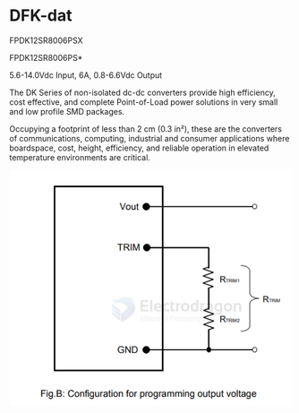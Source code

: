 
# DFK-dat

FPDK12SR8006PSX

FPDK12SR8006PS*

5.6-14.0Vdc Input, 6A, 0.8-6.6Vdc Output

The DK Series of non-isolated dc-dc converters provide high efficiency, cost effective, and complete Point-of-Load power solutions in very small and low profile SMD packages. 

Occupying a footprint of less than 2 cm (0.3 in²), these are the converters of communications, computing, industrial and consumer applications where boardspace, cost, height, efficiency, and reliable operation in elevated temperature environments are critical.


![](2025-08-06-19-15-29.png)